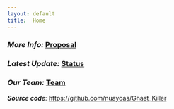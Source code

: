 ```yaml
---
layout: default
title:  Home
---
```



### ***More Info:***  [Proposal](proposal.html)
  
### ***Latest Update:*** [Status](status.html)
  
### ***Our Team:*** [Team](team.html)

***Source code***: <a herf = "https://github.com/nuayoas/Ghast_Killer">https://github.com/nuayoas/Ghast_Killer </a>


